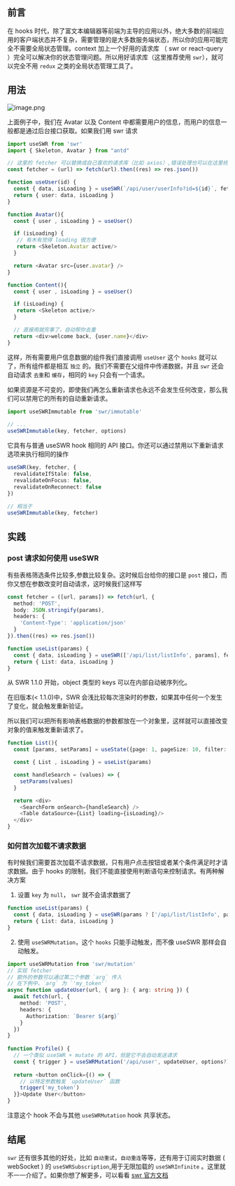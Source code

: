## 前言

在 hooks 时代，除了富文本编辑器等前端为主导的应用以外，绝大多数的前端应用的客户端状态并不复杂，需要管理的是大多数服务端状态，所以你的应用可能完全不需要全局状态管理。context 加上一个好用的请求库 （ swr or react-query ）完全可以解决你的状态管理问题。所以用好请求库（这里推荐使用 `swr`），就可以完全不用 `redux` 之类的全局状态管理工具了。

## 用法

![image.png](https://p3-juejin.byteimg.com/tos-cn-i-k3u1fbpfcp/e56659e9264d42f89d3d302d99062728\~tplv-k3u1fbpfcp-watermark.image?)

上面例子中，我们在 Avatar 以及 Content 中都需要用户的信息，而用户的信息一般都是通过后台接口获取。如果我们用 swr 请求

```typescript
import useSWR from 'swr'
import { Skeleton, Avatar } from "antd"

// 这里的 fetcher 可以替换成自己喜欢的请求库（比如 axios）,错误处理也可以在这里统一处理，下面例子中不做处理
const fetcher = (url) => fetch(url).then((res) => res.json())

function useUser(id) { 
  const { data, isLoading } = useSWR(`/api/user/userInfo?id=${id}`, fetcher) 
  return { user: data, isLoading }
}

function Avatar(){
  const { user , isLoading } = useUser()

  if (isLoading) {
   // 有木有觉得 loading 很方便
   return <Skeleton.Avatar active/>
  }

  return <Avatar src={user.avatar} />
}

function Content(){
  const { user , isLoading } = useUser()

  if (isLoading) {
   return <Skeleton active/>
  }

  // 直接用就完事了，自动帮你去重
  return <div>welcome back, {user.name}</div>
}
```

这样，所有需要用户信息数据的组件我们直接调用 `useUser` 这个 `hooks` 就可以了，所有组件都是相互 `独立` 的。我们不需要在父组件中传递数据，并且 `swr` 还会自动请求 `去重`和 `缓存`，相同的 `key` 只会有一个请求。

如果资源是不可变的，即使我们再怎么重新请求也永远不会发生任何改变，那么我们可以禁用它的所有的自动重新请求。

```typescript
import useSWRImmutable from 'swr/immutable'
 
// ...
useSWRImmutable(key, fetcher, options)
```

它具有与普通 useSWR hook 相同的 API 接口。你还可以通过禁用以下重新请求​​选项来执行相同的操作

```typescript
useSWR(key, fetcher, {
  revalidateIfStale: false,
  revalidateOnFocus: false,
  revalidateOnReconnect: false
})
 
// 相当于
useSWRImmutable(key, fetcher)
```

## 实践

### post 请求如何使用 useSWR

有些表格筛选条件比较多,参数比较复杂。这时候后台给你的接口是 `post` 接口，而你又想在参数改变时自动请求，这时候我们这样写

```typescript
const fetcher = ([url, params]) => fetch(url, {
  method: 'POST',
  body: JSON.stringify(params),
  headers: {
    'Content-Type': 'application/json'
  }
}).then((res) => res.json())

function useList(params) { 
  const { data, isLoading } = useSWR(['/api/list/listInfo', params], fetcher) 
  return { List: data, isLoading }
}

```

从 SWR 1.1.0 开始，object 类型的 keys 可以在内部自动被序列化。

在旧版本(< 1.1.0)中，SWR 会浅比较每次渲染时的参数，如果其中任何一个发生了变化，就会触发重新验证。

所以我们可以把所有影响表格数据的参数都放在一个对象里，这样就可以直接改变对象的值来触发重新请求了。

```typescript
function List(){
  const [params, setParams] = useState({page: 1, pageSize: 10, filter:...})

  const { List , isLoading } = useList(params)

  const handleSearch = (values) => {
    setParams(values)
  }

  return <div>
    <SearchForm onSearch={handleSearch} />
    <Table dataSource={List} loading={isLoading}/>
  </div>
}
```

### 如何首次加载不请求数据

有时候我们需要首次加载不请求数据，只有用户点击按钮或者某个条件满足时才请求数据。由于 hooks 的限制，我们不能直接使用判断语句来控制请求。有两种解决方案

1.  设置 `key` 为 `null`， `swr` 就不会请求数据了

```typescript
function useList(params) { 
  const { data, isLoading } = useSWR(params ? ['/api/list/listInfo', params] : null, fetcher) 
  return { List: data, isLoading }
}
```

2.  使用 `useSWRMutation`，这个 `hooks` 只能手动触发，而不像 useSWR 那样会自动触发。

```typescript
import useSWRMutation from 'swr/mutation'
// 实现 fetcher
// 额外的参数可以通过第二个参数 `arg` 传入
// 在下例中，`arg` 为 `'my_token'`
async function updateUser(url, { arg }: { arg: string }) {
  await fetch(url, {
    method: 'POST',
    headers: {
      Authorization: `Bearer ${arg}`
    }
  })
}
 
function Profile() {
  // 一个类似 useSWR + mutate 的 API，但是它不会自动发送请求
  const { trigger } = useSWRMutation('/api/user', updateUser, options?)
 
  return <button onClick={() => {
    // 以特定参数触发 `updateUser` 函数
    trigger('my_token')
  }}>Update User</button>
}
```

注意这个 hook 不会与其他 `useSWRMutation` hook 共享状态。

## 结尾

`swr` 还有很多其他的好处，比如 `自动重试`，`自动重连`等等，还有用于订阅实时数据 ( webSocket ) 的 `useSWRSubscription`,用于无限加载的 `useSWRInfinite` 。这里就不一一介绍了。如果你想了解更多，可以看看 [swr 官方文档](https://swr.vercel.app/)